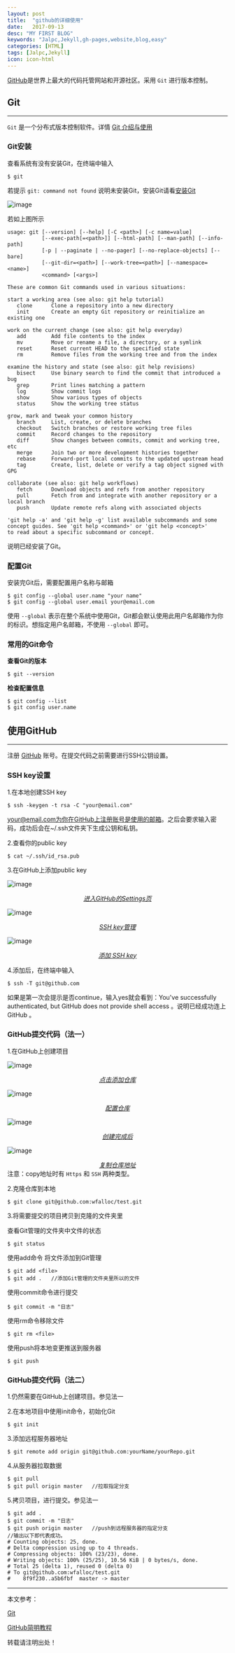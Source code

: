 ```yaml
---
layout: post
title:  "github的详细使用"
date:   2017-09-13
desc: "MY FIRST BLOG"
keywords: "Jalpc,Jekyll,gh-pages,website,blog,easy"
categories: [HTML]
tags: [Jalpc,Jekyll]
icon: icon-html
---
```

[GitHub](https://github.com/)是世界上最大的代码托管网站和开源社区。采用 `Git` 进行版本控制。

## Git
---
`Git` 是一个分布式版本控制软件。详情 [Git 介绍与使用](https://git-scm.com/book/zh/v2)
### Git安装
查看系统有没有安装Git，在终端中输入

```
$ git
```
若提示 `git: command not found` 说明未安装Git，安装Git请看[安装Git](https://git-scm.com/book/zh/v2/%E8%B5%B7%E6%AD%A5-%E5%AE%89%E8%A3%85-Git)

![image](https://wfalloc.github.io/img/20160720/havegit.png)

若如上图所示

```
usage: git [--version] [--help] [-C <path>] [-c name=value]
           [--exec-path[=<path>]] [--html-path] [--man-path] [--info-path]
           [-p | --paginate | --no-pager] [--no-replace-objects] [--bare]
           [--git-dir=<path>] [--work-tree=<path>] [--namespace=<name>]
           <command> [<args>]

These are common Git commands used in various situations:

start a working area (see also: git help tutorial)
   clone      Clone a repository into a new directory
   init       Create an empty Git repository or reinitialize an existing one

work on the current change (see also: git help everyday)
   add        Add file contents to the index
   mv         Move or rename a file, a directory, or a symlink
   reset      Reset current HEAD to the specified state
   rm         Remove files from the working tree and from the index

examine the history and state (see also: git help revisions)
   bisect     Use binary search to find the commit that introduced a bug
   grep       Print lines matching a pattern
   log        Show commit logs
   show       Show various types of objects
   status     Show the working tree status

grow, mark and tweak your common history
   branch     List, create, or delete branches
   checkout   Switch branches or restore working tree files
   commit     Record changes to the repository
   diff       Show changes between commits, commit and working tree, etc
   merge      Join two or more development histories together
   rebase     Forward-port local commits to the updated upstream head
   tag        Create, list, delete or verify a tag object signed with GPG

collaborate (see also: git help workflows)
   fetch      Download objects and refs from another repository
   pull       Fetch from and integrate with another repository or a local branch
   push       Update remote refs along with associated objects

'git help -a' and 'git help -g' list available subcommands and some
concept guides. See 'git help <command>' or 'git help <concept>'
to read about a specific subcommand or concept.
```
说明已经安装了Git。

### 配置Git
安装完Git后，需要配置用户名称与邮箱

```
$ git config --global user.name "your name"
$ git config --global user.email your@email.com 
```
使用 `--global` 表示在整个系统中使用Git，Git都会默认使用此用户名邮箱作为你的标识。想指定用户名邮箱，不使用 `--global` 即可。

### 常用的Git命令
__查看Git的版本__

```
$ git --version
```
__检查配置信息__

```
$ git config --list
$ git config user.name
```
## 使用GitHub
---
注册 [GitHub](https://github.com/) 账号。在提交代码之前需要进行SSH公钥设置。
### SSH key设置
1.在本地创建SSH key 

```
$ ssh -keygen -t rsa -C "your@email.com"
```
your@email.com为你在GitHub上注册账号是使用的邮箱。之后会要求输入密码，成功后会在~/.ssh文件夹下生成公钥和私钥。

2.查看你的public key

```
$ cat ~/.ssh/id_rsa.pub
```
3.在GitHub上添加public key

![image](https://wfalloc.github.io/img/20160720/githubset.png)

*<center><u>进入GitHub的Settings页</u></center>*

![image](https://wfalloc.github.io/img/20160720/githubssh.png)

*<center><u>SSH key管理</u></center>*

![image](https://wfalloc.github.io/img/20160720/githubsshset.png)

*<center><u>添加 SSH key</u></center>*

4.添加后，在终端中输入

```
$ ssh -T git@github.com
```
如果是第一次会提示是否continue，输入yes就会看到：You've successfully authenticated, but GitHub does not provide shell access 。说明已经成功连上GitHub 。

### GitHub提交代码（法一）
1.在GitHub上创建项目

![image](https://wfalloc.github.io/img/20160720/newrep.png "新建一个仓库")

*<center><u>点击添加仓库</u></center>*

![image](https://wfalloc.github.io/img/20160720/newrepset.png)

*<center><u>配置仓库</u></center>*

![image](https://wfalloc.github.io/img/20160720/newreptest.png "创建完成")

*<center><u>创建完成后</u></center>*

![image](https://wfalloc.github.io/img/20160720/sshurl.png "复制下载链接")

*<center><u>复制仓库地址</u></center>*
注意：copy地址时有 `Https` 和 `SSH` 两种类型。

2.克隆仓库到本地

```
$ git clone git@github.com:wfalloc/test.git
```
3.将需要提交的项目拷贝到克隆的文件夹里

查看Git管理的文件夹中文件的状态

```
$ git status
```

使用add命令 将文件添加到Git管理

```
$ git add <file>
$ git add .   //添加Git管理的文件夹里所以的文件
```

使用commit命令进行提交

```
$ git commit -m "日志"
```
使用rm命令移除文件

```
$ git rm <file>
```

使用push将本地变更推送到服务器

```
$ git push
```
### GitHub提交代码（法二）
1.仍然需要在GitHub上创建项目。参见法一

2.在本地项目中使用init命令，初始化Git

```
$ git init
```

3.添加远程服务器地址

```
$ git remote add origin git@github.com:yourName/yourRepo.git
```

4.从服务器拉取数据

```
$ git pull 
$ git pull origin master   //拉取指定分支
```

5.拷贝项目，进行提交。参见法一

```
$ git add .
$ git commit -m "日志"
$ git push origin master   //push到远程服务器的指定分支
//输出以下即代表成功。
# Counting objects: 25, done.
# Delta compression using up to 4 threads.
# Compressing objects: 100% (23/23), done.
# Writing objects: 100% (25/25), 10.56 KiB | 0 bytes/s, done.
# Total 25 (delta 1), reused 0 (delta 0)
# To git@github.com:wfalloc/test.git
#    8f9f230..a5b6fbf  master -> master
```

---
本文参考：

[Git](https://git-scm.com/) 

[GitHub简明教程](http://www.runoob.com/w3cnote/git-guide.html)

转载请注明出处！